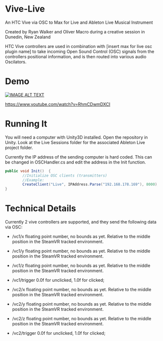 # Vive-Live
An HTC Vive via OSC to Max for Live and Ableton Live Musical Instrument

Created by Ryan Walker and Oliver Macro during a creative session in Dunedin, New Zealand

HTC Vive controllers are used in combination with [insert max for live osc plugin name] to take incoming Open Sound Control (OSC) signals from the controllers positional information, and is then routed into various audio Oscilators.

# Demo

[![IMAGE ALT TEXT](http://img.youtube.com/vi/RhmCDwmDXCI/0.jpg)](http://www.youtube.com/watch?v=RhmCDwmDXCI "Vive Live Demo 01 ")

https://www.youtube.com/watch?v=RhmCDwmDXCI

# Running It
  
You will need a computer with Unity3D installed. Open the repository in Unity. Look at the Live Sessions folder for the associated Ableton Live project folder. 

Currently the IP address of the sending computer is hard coded. This can be changed in OSCHandler.cs and edit the address in the Init function.
```csharp
public void Init()  {
        //Initialize OSC clients (transmitters)
        //Example:		
        CreateClient("Live", IPAddress.Parse("192.168.178.169"), 8000);
}
```

# Technical Details

Currently 2 vive controllers are supported, and they send the following data via OSC:
* /vc1/x floating point number, no bounds as yet. Relative to the middle position in the SteamVR tracked environment.
* /vc1/y floating point number, no bounds as yet. Relative to the middle position in the SteamVR tracked environment.
* /vc1/z floating point number, no bounds as yet. Relative to the middle position in the SteamVR tracked environment.
* /vc1/trigger 0.0f for unclicked, 1.0f for clicked;

* /vc2/x floating point number, no bounds as yet. Relative to the middle position in the SteamVR tracked environment.
* /vc2/y floating point number, no bounds as yet. Relative to the middle position in the SteamVR tracked environment.
* /vc2/z floating point number, no bounds as yet. Relative to the middle position in the SteamVR tracked environment.
* /vc2/trigger 0.0f for unclicked, 1.0f for clicked;

